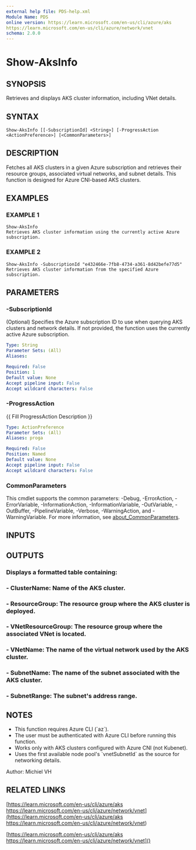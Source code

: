 ```yaml
---
external help file: PDS-help.xml
Module Name: PDS
online version: https://learn.microsoft.com/en-us/cli/azure/aks
https://learn.microsoft.com/en-us/cli/azure/network/vnet
schema: 2.0.0
---
```


# Show-AksInfo

## SYNOPSIS
Retrieves and displays AKS cluster information, including VNet details.

## SYNTAX

```
Show-AksInfo [[-SubscriptionId] <String>] [-ProgressAction <ActionPreference>] [<CommonParameters>]
```

## DESCRIPTION
Fetches all AKS clusters in a given Azure subscription and retrieves their 
resource groups, associated virtual networks, and subnet details.
This function 
is designed for Azure CNI-based AKS clusters.

## EXAMPLES

### EXAMPLE 1
```
Show-AksInfo
Retrieves AKS cluster information using the currently active Azure subscription.
```

### EXAMPLE 2
```
Show-AksInfo -SubscriptionId "e432466e-7fb8-4734-a361-8d42befe77d5"
Retrieves AKS cluster information from the specified Azure subscription.
```

## PARAMETERS

### -SubscriptionId
(Optional) Specifies the Azure subscription ID to use when querying AKS clusters 
and network details.
If not provided, the function uses the currently active 
Azure subscription.

```yaml
Type: String
Parameter Sets: (All)
Aliases:

Required: False
Position: 1
Default value: None
Accept pipeline input: False
Accept wildcard characters: False
```

### -ProgressAction
{{ Fill ProgressAction Description }}

```yaml
Type: ActionPreference
Parameter Sets: (All)
Aliases: proga

Required: False
Position: Named
Default value: None
Accept pipeline input: False
Accept wildcard characters: False
```

### CommonParameters
This cmdlet supports the common parameters: -Debug, -ErrorAction, -ErrorVariable, -InformationAction, -InformationVariable, -OutVariable, -OutBuffer, -PipelineVariable, -Verbose, -WarningAction, and -WarningVariable. For more information, see [about_CommonParameters](http://go.microsoft.com/fwlink/?LinkID=113216).

## INPUTS

## OUTPUTS

### Displays a formatted table containing:
### - ClusterName: Name of the AKS cluster.
### - ResourceGroup: The resource group where the AKS cluster is deployed.
### - VNetResourceGroup: The resource group where the associated VNet is located.
### - VNetName: The name of the virtual network used by the AKS cluster.
### - SubnetName: The name of the subnet associated with the AKS cluster.
### - SubnetRange: The subnet's address range.
## NOTES
- This function requires Azure CLI (\`az\`).
- The user must be authenticated with Azure CLI before running this function.
- Works only with AKS clusters configured with Azure CNI (not Kubenet).
- Uses the first available node pool's \`vnetSubnetId\` as the source for networking details.

Author: Michiel VH

## RELATED LINKS

[https://learn.microsoft.com/en-us/cli/azure/aks
https://learn.microsoft.com/en-us/cli/azure/network/vnet](https://learn.microsoft.com/en-us/cli/azure/aks
https://learn.microsoft.com/en-us/cli/azure/network/vnet)

[https://learn.microsoft.com/en-us/cli/azure/aks
https://learn.microsoft.com/en-us/cli/azure/network/vnet]()

